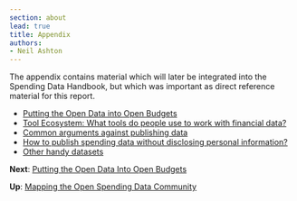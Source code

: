 ```yaml
---
section: about
lead: true
title: Appendix
authors:
- Neil Ashton
---
```

The appendix contains material which will later be integrated into the Spending Data Handbook, but which was important as direct reference material for this report.

* [Putting the Open Data into Open Budgets](./open-budgets-open-data/)
* [Tool Ecosystem: What tools do people use to work with financial data?](./tool-ecosystem/)
* [Common arguments against publishing data](./machinereadfaq/)
* [How to publish spending data without disclosing personal information?](./privacyguide/)
* [Other handy datasets](./other-handy-datasets/)

**Next**: [Putting the Open Data Into Open Budgets](./open-budgets-open-data)

**Up**: [Mapping the Open Spending Data Community](../)
